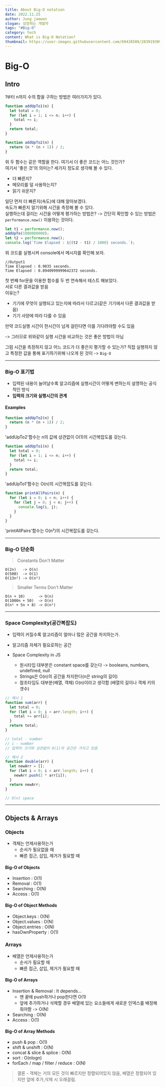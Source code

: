 ```yaml
---
title: About Big-O notation
date: 2022.11.25
author: Jung jaewon
slogan: 성장하는 개발자
tags: "#Big-O"
category: tech
content: What is Big-O Notation?
thumbnail: https://user-images.githubusercontent.com/69428509/203919309-bf54f68f-774d-43e9-981c-1676ea865de7.jpg
---
```


# Big-O

## Intro

1부터 n까지 수의 합을 구하는 방법은 여러가지가 있다.

```javascript
function addUpTo1(n) {
  let total = 0;
  for (let i = 1; i <= n; i++) {
    total += i;
  }
  return total;
}
```

```javascript
function addUpTo2(n) {
  return (n * (n + 1)) / 2;
}
```

위 두 함수는 같은 역할을 한다. 여기서 더 좋은 코드는 어느 것인가? <br />
여기서 '좋은 것'의 의미는? 세가지 정도로 생각해 볼 수 있다. <br />

- 더 빠른지?
- 메모리를 덜 사용하는지?
- 읽기 쉬운지?

일단 먼저 더 빠른지(속도)에 대해 알아보겠다. <br />
속도가 빠른지 알기위해 시간을 측정해 볼 수 있다. <br />
실행하는데 걸리는 시간을 어떻게 평가하는 방법은? -> 간단히 확인할 수 있는 방법은 `performance.now()` 이용하는 것이다. <br />

```javascript
let t1 = performance.now();
addUpTo(1000000000);
let t2 = performance.now();
console.log(`Time Elapsed : ${(t2 - t1) / 1000} seconds.`);
```

위 코드를 실행시켜 console에서 메시지를 확인해 보자.

```shell
//Output1
Time Elapsed : 0.9035 seconds.
Time Elapsed : 0.8940999999642372 seconds.
```

첫 번째 for문을 이용한 함수를 두 번 연속해서 테스트 해보았다. <br />
서로 다른 결과값을 받음 <br />
이유는?

- 기기에 무엇이 실행되고 있는지에 따라서 다르고(같은 기기에서 다른 결과값을 받음)
- 기기 사양에 따라 다를 수 있음

만약 코드실행 시간이 한시간이 넘게 걸린다면 이를 기다려야할 수도 있음

-> 그러므로 위와같이 실행 시간을 비교하는 것은 좋은 방법이 아님

그럼 시간을 측정하지 않고 어느 코드가 더 좋은지 평가할 수 있는가?
직접 실행하지 않고 특정한 값을 통해 표기하기위해 나오게 된 것이 -> `Big-O`

---

### Big-O 표기법

- 입력된 내용이 늘어날수록 알고리즘에 실행시간이 어떻게 변하는지 설명하는 공식적인 방식
- **입력의 크기와 실행시간의 관계**

#### Examples

```javascript
function addUpTo2(n) {
  return (n * (n + 1)) / 2;
}
```

'addUpTo2'함수는 n의 값에 상관없이 O(1)의 시간복잡도를 갖는다.

```javascript
function addUpTo1(n) {
  let total = 0;
  for (let i = 1; i <= n; i++) {
    total += i;
  }
  return total;
}
```

'addUpTo1'함수는 O(n)의 시간복잡도를 갖는다.

```javascript
function printAllPairs(n) {
  for (let i = 0; i < n; i++) {
    for (let j = 0; j < n; j++) {
      console.log(i, j);
    }
  }
}
```

'printAllPairs'함수는 O(n²)의 시간복잡도를 갖는다.

---

### Big-O 단순화

> Constants Don't Matter

```
O(2n)   -> O(n)
O(500)  -> O(1)
O(13n²) -> O(n²)
```

> Smaller Terms Don't Matter

```
O(n + 10)      -> O(n)
O(1000n + 50)  -> O(n)
O(n² + 5n + 8) -> O(n²)
```

---

### Space Complexity(공간복잡도)

- 입력이 커질수록 알고리즘이 얼마나 많은 공간을 차지하는가.
- 알고리즘 자체가 필요로하는 공간

- Space Complexity in JS
  - 원시타입 대부분은 constant space를 갖는다 -> booleans, numbers, undefined, null
  - Strings은 O(n)의 공간을 차지한다(n은 string의 길이)
  - 참조타입도 대부분(배열, 객체) O(n)이라고 생각함 (배열의 길이나 객체 키의 갯수)

```javascript
// 예시 1
function sum(arr) {
  let total = 0;
  for (let i = 0; i < arr.length; i++) {
    total += arr[i];
  }
  return total;
}

// total - number
// i - number
// 입력의 크기와 상관없이 O(1)의 공간은 가지고 있음
```

```javascript
// 예시 2
function double(arr) {
  let newArr = [];
  for (let i = 0; i < arr.length; i++) {
    newArr.push(2 * arr[i]);
  }
  return newArr;
}

// O(n) space
```

---

## Objects & Arrays

### Objects

- 객체는 언제사용하는가
  - 순서가 필요없을 때
  - 빠른 접근, 삽입, 제거가 필요할 때

#### Big-O of Objects

- Insertion : O(1)
- Removal : O(1)
- Searching : O(N)
- Access : O(1)

#### Big-O of Object Methods

- Object.keys : O(N)
- Object.values : O(N)
- Object.entries : O(N)
- hasOwnProperty : O(1)

### Arrays

- 배열은 언제사용하는가
  - 순서가 필요할 때
  - 빠른 접근, 삽입, 제거가 필요할 때

#### Big-O of Arrays

- Insertion & Removal : It depends...
  - 맨 끝에 push하거나 pop한다면 O(1)
  - 앞에 추가하거나 삭제할 경우 배열에 있는 요소들에게 새로운 인덱스를 배정해줘야함 -> O(N)
- Searching : O(N)
- Access : O(1)

#### Big-O of Array Methods

- push & pop : O(1)
- shift & unshift : O(N)
- concat & slice & splice : O(N)
- sort : O(nlogn)
- forEach / map / filter / reduce : O(N)

> 결론 - 객체는 거의 모든 것이 빠르지만 정렬되어있지 않음, 배열은 정렬되어 있지만 앞에 추가,삭제 시 오래걸림.
